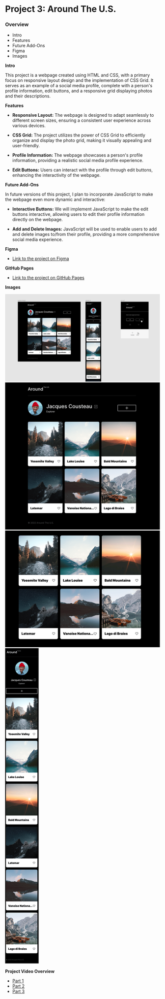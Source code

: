 # Project 3: Around The U.S.

### Overview

- Intro
- Features
- Future Add-Ons
- Figma
- Images

**Intro**

This project is a webpage created using HTML and CSS, with a primary focus on responsive layout design and the implementation of CSS Grid. It serves as an example of a social media profile, complete with a person's profile information, edit buttons, and a responsive grid displaying photos and their descriptions.

**Features**

- **Responsive Layout:** The webpage is designed to adapt seamlessly to different screen sizes, ensuring a consistent user experience across various devices.

- **CSS Grid:** The project utilizes the power of CSS Grid to efficiently organize and display the photo grid, making it visually appealing and user-friendly.

- **Profile Information:** The webpage showcases a person's profile information, providing a realistic social media profile experience.

- **Edit Buttons:** Users can interact with the profile through edit buttons, enhancing the interactivity of the webpage.

**Future Add-Ons**

In future versions of this project, I plan to incorporate JavaScript to make the webpage even more dynamic and interactive:

- **Interactive Buttons:** We will implement JavaScript to make the edit buttons interactive, allowing users to edit their profile information directly on the webpage.

- **Add and Delete Images:** JavaScript will be used to enable users to add and delete images to/from their profile, providing a more comprehensive social media experience.

**Figma**

- [Link to the project on Figma](https://www.figma.com/file/ii4xxsJ0ghevUOcssTlHZv/Sprint-3%3A-Around-the-US?node-id=0%3A1)

**GitHub Pages**

- [Link to the project on GitHub Pages](https://melvar1.github.io/se_project_aroundtheus/)

**Images**

![Project Design](./images/demo/figma.png)
![Webpage](./images/demo/webpage.png)
![Card Images](./images/demo/cards.png)
![Mobile View](./images/demo/mobile-view.png)

**Project Video Overview**

- [Part 1](https://www.loom.com/share/e67840e6cec34e11bf0314bfea917f3d?sid=6f836772-1cb0-4ea0-8c1e-ce09c7cbeb2a)
- [Part 2](https://www.loom.com/share/293343cd972d47b48a10ed9b6fb901e2?sid=1fe3d13f-1904-4698-a0d3-d3eb9ad74cdb)
- [Part 3](https://www.loom.com/share/4367703d500e49bebac043ead8f8ba5c?sid=c8d1722a-31a2-4fe9-a590-502d403b20c1)
